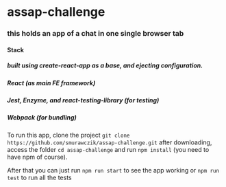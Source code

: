 # assap-challenge

### this holds an app of a chat in one single browser tab

#### Stack
##### built using create-react-app as a base, and ejecting configuration.
##### React (as main FE framework)
##### Jest, Enzyme, and react-testing-library (for testing)
##### Webpack (for bundling)

To run this app, clone the project `git clone https://github.com/smurawczik/assap-challenge.git` after downloading, access the folder `cd assap-challenge` and run `npm install` (you need to have npm of course).

After that you can just run `npm run start` to see the app working
or `npm run test` to run all the tests